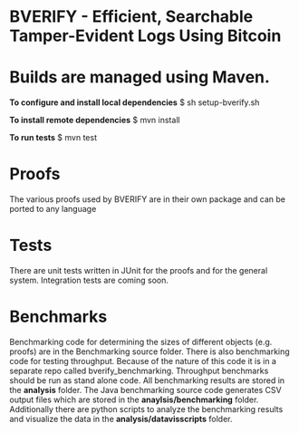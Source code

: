 # BVERIFY - Efficient, Searchable Tamper-Evident Logs Using Bitcoin 


# Builds are managed using Maven. 

__To configure and install local dependencies__
$ sh setup-bverify.sh

__To install remote dependencies__
$ mvn install

__To run tests__
$ mvn test

# Proofs
The various proofs used by BVERIFY are in their own package and can be ported to any language 

# Tests
There are unit tests written in JUnit for the proofs and for the general system. Integration tests are coming soon.

# Benchmarks 
Benchmarking code for determining the sizes of different objects (e.g. proofs) are in the Benchmarking source folder. 
There is also benchmarking code for testing throughput. Because of the nature of this code it is in a separate repo called bverify_benchmarking. Throughput benchmarks should be run as stand alone code. All benchmarking results are stored in the __analysis__ folder. The Java benchmarking source code generates CSV output files which are stored in the __anaylsis/benchmarking__ folder. Additionally there are python scripts to analyze the benchmarking results and visualize the data in the __analysis/datavisscripts__ folder. 



